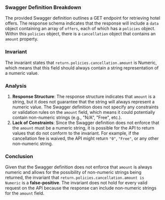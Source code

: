 ### Swagger Definition Breakdown
The provided Swagger definition outlines a GET endpoint for retrieving hotel offers. The response schema indicates that the response will include a `data` object containing an array of `offers`, each of which has a `policies` object. Within this `policies` object, there is a `cancellation` object that contains an `amount` property.

### Invariant
The invariant states that `return.policies.cancellation.amount` is Numeric, which means that this field should always contain a string representation of a numeric value.

### Analysis
1. **Response Structure**: The response structure indicates that `amount` is a string, but it does not guarantee that the string will always represent a numeric value. The Swagger definition does not specify any constraints or validation rules on the `amount` field, which means it could potentially contain non-numeric strings (e.g., "N/A", "Free", etc.).
2. **Lack of Constraints**: Since the Swagger definition does not enforce that the `amount` must be a numeric string, it is possible for the API to return values that do not conform to the invariant. For example, if the cancellation fee is waived, the API might return `"0"`, `"Free"`, or any other non-numeric string.

### Conclusion
Given that the Swagger definition does not enforce that `amount` is always numeric and allows for the possibility of non-numeric strings being returned, the invariant that `return.policies.cancellation.amount is Numeric` is a **false-positive**. The invariant does not hold for every valid request on the API because the response can include non-numeric strings for the `amount` field.
